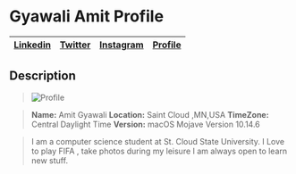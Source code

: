 # Gyawali Amit Profile

| [Linkedin](https://www.linkedin.com/in/gyawaliamit/) | [Twitter](https://twitter.com/gyawaliamit7) | [Instagram](https://www.instagram.com/amit.lfc.gyawali/)  |  [Profile](https://gyawaliamit7.github.io/AmitResume/)  |
|:-|:-|:-|:-




## Description
> ![Profile](https://media.licdn.com/dms/image/C5103AQFLgK_U4fzRKw/profile-displayphoto-shrink_200_200/0?e=1577318400&v=beta&t=NiFZtOG0fR7Z2HBPm_DP1R8M8wByozxyJkg6SIB6OWE)

>**Name:** Amit Gyawali
>**Location:** Saint Cloud ,MN,USA
>**TimeZone:** Central Daylight Time
>**Version:** macOS Mojave Version 10.14.6

>I am a computer science student at St. Cloud State University.
>I Love to play FIFA , take photos during my leisure
>I am always open to learn new stuff.
 
